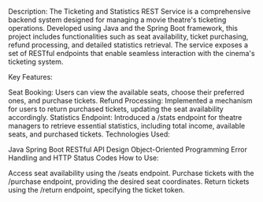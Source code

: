 Description:
The Ticketing and Statistics REST Service is a comprehensive backend system designed for managing a movie theatre's ticketing operations. Developed using Java and the Spring Boot framework, this project includes functionalities such as seat availability, ticket purchasing, refund processing, and detailed statistics retrieval. The service exposes a set of RESTful endpoints that enable seamless interaction with the cinema's ticketing system.

Key Features:

Seat Booking: Users can view the available seats, choose their preferred ones, and purchase tickets.
Refund Processing: Implemented a mechanism for users to return purchased tickets, updating the seat availability accordingly.
Statistics Endpoint: Introduced a /stats endpoint for theatre managers to retrieve essential statistics, including total income, available seats, and purchased tickets.
Technologies Used:

Java
Spring Boot
RESTful API Design
Object-Oriented Programming
Error Handling and HTTP Status Codes
How to Use:

Access seat availability using the /seats endpoint.
Purchase tickets with the /purchase endpoint, providing the desired seat coordinates.
Return tickets using the /return endpoint, specifying the ticket token.
